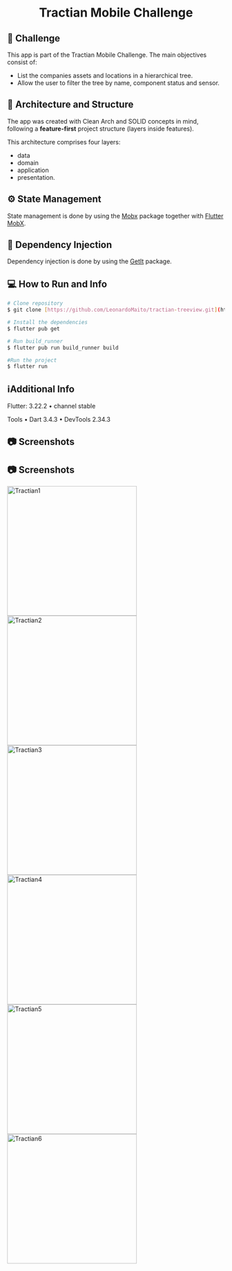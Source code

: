 <h1 align="center">Tractian Mobile Challenge</h1>

## :iphone: Challenge

  This app is part of the Tractian Mobile Challenge. The main objectives consist of:
  * List the companies assets and locations in a hierarchical tree.
  * Allow the user to filter the tree by name, component status and sensor.

## :hammer: Architecture and Structure

The app was created with Clean Arch and SOLID concepts in mind, following a **feature-first** project structure (layers inside features).

This architecture comprises four layers:
* data
* domain
* application
* presentation.

## :gear: State Management

State management is done by using the [Mobx](https://pub.dev/packages/mobx) package together with [Flutter MobX](https://pub.dev/packages/flutter_mobx).

## 💉 Dependency Injection

Dependency injection is done by using the [GetIt](https://pub.dev/packages/get_it) package.

## 💻 How to Run and Info

```bash
# Clone repository
$ git clone [https://github.com/LeonardoMaito/tractian-treeview.git](https://github.com/LeonardoMaito/tractian-treeview.git)

# Install the dependencies
$ flutter pub get

# Run build_runner
$ flutter pub run build_runner build

#Run the project
$ flutter run
```
## ℹ️Additional Info
Flutter: 3.22.2 • channel stable

Tools • Dart 3.4.3 • DevTools 2.34.3

## 📷 Screenshots

## 📷 Screenshots

<img src="https://github.com/user-attachments/assets/3d676a49-7d0b-42d9-aa7a-910a2540d434" alt="Tractian1" width="300"/>
<img src="https://github.com/user-attachments/assets/96d4fdda-0b54-4be6-b6fd-f177b4682a82" alt="Tractian2" width="300"/>
<img src="https://github.com/user-attachments/assets/f0264622-ff1c-4197-90ab-3f14c0da01df" alt="Tractian3" width="300"/>
<img src="https://github.com/user-attachments/assets/160a5479-0afe-4e25-bb18-1e7398d957f0" alt="Tractian4" width="300"/>
<img src="https://github.com/user-attachments/assets/7d12602e-37f5-4474-9e94-7477810c4a27" alt="Tractian5" width="300"/>
<img src="https://github.com/user-attachments/assets/b3223bc4-cdc3-4be3-a339-051d327da0b4" alt="Tractian6" width="300"/>
